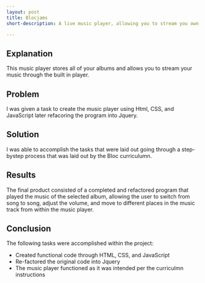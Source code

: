 ```yaml
---
layout: post
title: Blocjams
short-description: A live music player, allowing you to stream you own music!

---
```


## Explanation

This music player stores all of your albums and allows you to stream your music through the built in player.

## Problem

I was given a task to create the music player using Html, CSS, and JavaScript later refacoring the program into Jquery.

## Solution

I was able to accomplish the tasks that were laid out going through a step-bystep process that was laid out by the Bloc curriculumn.

## Results

The final product consisted of a completed and refactored program that played the music of the selected album, allowing the user to switch from song to song, adjust the volume, and move to different places in the music track from within the music player.

## Conclusion

The following tasks were accomplished within the project:

* Created functional code through HTML, CSS, and JavaScript
* Re-factored the original code into Jquery
* The music player functioned as it was intended per the curriculmn instructions
